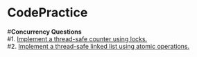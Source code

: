 # CodePractice
#**Concurrency Questions**\
#1. [Implement a thread-safe counter using locks.](./src/main/java/Concurrency/Question1.java) \
#2. [Implement a thread-safe linked list using atomic operations.](./src/main/java/Concurrency/Question2.java)
